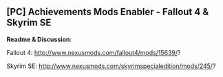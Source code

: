 ## [PC] Achievements Mods Enabler - Fallout 4 & Skyrim SE

**Readme & Discussion**: 

Fallout 4: http://www.nexusmods.com/fallout4/mods/15639/?

Skyrim SE: http://www.nexusmods.com/skyrimspecialedition/mods/245/?
